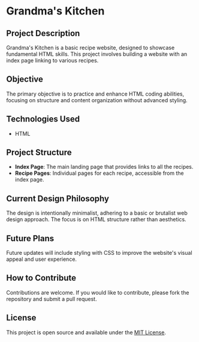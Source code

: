 # Grandma's Kitchen

## Project Description
Grandma's Kitchen is a basic recipe website, designed to showcase fundamental HTML skills. This project involves building a website with an index page linking to various recipes.

## Objective
The primary objective is to practice and enhance HTML coding abilities, focusing on structure and content organization without advanced styling.

## Technologies Used
- HTML

## Project Structure
- **Index Page**: The main landing page that provides links to all the recipes.
- **Recipe Pages**: Individual pages for each recipe, accessible from the index page.

## Current Design Philosophy
The design is intentionally minimalist, adhering to a basic or brutalist web design approach. The focus is on HTML structure rather than aesthetics.

## Future Plans
Future updates will include styling with CSS to improve the website's visual appeal and user experience.

## How to Contribute
Contributions are welcome. If you would like to contribute, please fork the repository and submit a pull request.

## License
This project is open source and available under the [MIT License](https://opensource.org/licenses/MIT).
